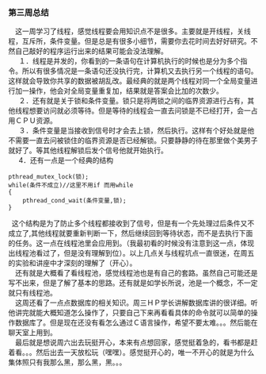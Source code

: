 ### 第三周总结
&ensp;&ensp;这一周学习了线程，感觉线程要会用知识点不是很多。主要就是开线程，关线程，互斥所，条件变量。但是总是有很多小细节，需要你去花时间去好好研究。不然自己敲好的程序运行出来的结果可能会没法理解。  
&ensp;&ensp;&ensp;１．线程是并发的，你看到的一条语句在计算机执行的时候也是分为多个指令。所以有很多情况是一条语句还没执行完，计算机又去执行另一个线程的语句。这样就会导致你共享的数据被胡乱改。最经典的就是两个线程对同一个全局变量进行加一操作，他会对全局变量重复加，结果就是答案会比加的次数少。  
&ensp;&ensp;&ensp;２．还有就是关于锁和条件变量。锁只是将两锁之间的临界资源进行占有，其他线程想要访问就必须等待。但是等待的线程会一直去问锁是不已经打开，会一占用ＣＰＵ资源。  
&ensp;&ensp;&ensp;３．条件变量是当接收到信号时才会去上锁，然后执行。这样有个好处就是他不需要一直去问被锁住的临界资源是否已经解锁。只要静静的待在那里做个美男子就好了。等其他线程解锁后发个信号他就开始执行。  
&ensp;&ensp;&ensp;4．还有一点是一个经典的结构　　
```
pthread_mutex_lock(锁);
while(条件不成立)//这里不用if 而用while
{
    pthread_cond_wait(条件变量,锁);
}
```
&ensp;这个结构是为了防止多个线程都接收到了信号，但是有一个先处理过后条件又不成立了,其他线程就要重新判断一下，然后继续回到等待状态，而不是去执行下面的任务。这一点在线程池里会应用到。（我最初看的时候没有注意到这一点，体现出线程池看过了，但是没有理解到位）。以上几点关与线程坑点一直很迷，在周五的实验和讲座中才深刻的理解了（开心）。  
&ensp;&ensp;还有就是大概看了看线程池，感觉线程池也是有自己的套路。虽然自己可能还是写不出来，但是了解了基本的思路。还有就是如学长所说，池是一个概念，不一定就只有线程池。  
&ensp;&ensp;这周还看了一点点数据库的相关知识。周三ＨＰ学长讲解数据库讲的很详细。听他讲完就能大概知道怎么操作了，只要自己下来再看看具体的命令就可以简单的操作数据库了。但是现在还没有看怎么通过Ｃ语言操作，希望不要太难。。。然后能在聊天室上用到。  
&ensp;&ensp;最后就是想说周六出去玩挺开心，本来有点想回家，感觉挺着急的，看书都是赶着看。。。然后出去一天放松玩（嘿嘿）。感觉挺开心的，唯一不开心的就是为什么集体照只有我那么黑，那么黑，黑。。。
